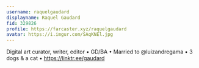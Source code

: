 ```yaml
---
username: raquelgaudard
displayname: Raquel Gaudard
fid: 329826
profile: https://farcaster.xyz/raquelgaudard
avatar: https://i.imgur.com/SAqKNEl.jpg
---
```


Digital art curator, writer, editor • GD/BA • Married to @luizandregama • 3 dogs & a cat • https://linktr.ee/gaudard
